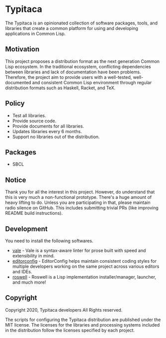 # Typitaca

The Typitaca is an opinionated collection of software packages, tools,
and libraries that create a common platform for using and
developing applications in Common Lisp.

## Motivation

This project proposes a distribution format as
the next generation Common Lisp ecosystem.
In the traditional ecosystem, conflicting dependencies
between libraries and lack of documentation have been problems.
Therefore, the project aim to provide users with a well-tested,
well-documented and consistent Common Lisp environment
through regular distribution formats such as Haskell, Racket, and TeX.

## Policy

- Test all libraries.
- Provide source code.
- Provide documents for all libraries.
- Updates libraries every 6 months.
- Support no libraries out of the distribution.

## Packages

- SBCL

## Notice

Thank you for all the interest in this project.
However, do understand that this is very much
a non-functional prototype. There's a huge amount of heavy lifting to do.
Unless you are participating in that, please maintain radio silence on GitHub.
This includes submitting trivial PRs (like improving README build instructions).

## Development

You need to install the following softwares.

- [vale](https://github.com/errata-ai/vale) -
  Vale is a syntax-aware linter for prose built
  with speed and extensibility in mind.
- [editorconfig](https://editorconfig.org/) -
  EditorConfig helps maintain consistent coding styles for multiple developers
  working on the same project across various editors and IDEs. 
- [roswell](https://github.com/roswell/roswell) -
  Roswell is a Lisp implementation installer/manager, launcher, and much more!

## Copyright

Copyright 2020, Typitaca developers All Rights reserved.

The scripts for configuring the Typitaca distribution are published
under the MIT license. The licenses for the libraries and processing systems
included in the distribution follow the licenses specified by each project.
